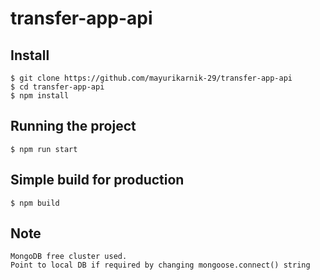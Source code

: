 # transfer-app-api

## Install

    $ git clone https://github.com/mayurikarnik-29/transfer-app-api
    $ cd transfer-app-api
    $ npm install


## Running the project

    $ npm run start


## Simple build for production

    $ npm build


## Note

    MongoDB free cluster used.
    Point to local DB if required by changing mongoose.connect() string